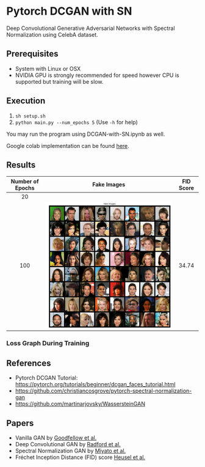 # Pytorch DCGAN with SN 
Deep Convolutional Generative Adversarial Networks with Spectral Normalization using CelebA dataset.

## Prerequisites
* System with Linux or OSX
* NVIDIA GPU is strongly recommended for speed however CPU is supported but training will be slow.

## Execution 
1. ```sh setup.sh```
2. ```python main.py --num_epochs 5``` (Use ```-h``` for help)

You may run the program using DCGAN-with-SN.ipynb as well. 

Google colab implementation can be found [here](https://colab.research.google.com/drive/1d7yGNYeU1w2tENWceWsU_pBkJbI2OTes?usp=sharing). 

## Results
| Number of Epochs | Fake Images | FID Score |
|      :----:      |   :-----:   |   :---:   |
| 20 | | |
| 100 | ![fake_img_e100](fake_images_e100.png) | 34.74 |

### Loss Graph During Training


## References
* Pytorch DCGAN Tutorial: https://pytorch.org/tutorials/beginner/dcgan_faces_tutorial.html
* https://github.com/christiancosgrove/pytorch-spectral-normalization-gan
* https://github.com/martinarjovsky/WassersteinGAN

## Papers
* Vanilla GAN by [Goodfellow et al.](https://papers.nips.cc/paper/5423-generative-adversarial-nets.pdf)
* Deep Convolutional GAN by [Radford et al.](https://arxiv.org/pdf/1511.06434.pdf)
* Spectral Normalization GAN by [Miyato et al.](https://openreview.net/pdf?id=B1QRgziT-)
* Fréchet Inception Distance (FID) score [Heusel et al.](https://arxiv.org/pdf/1706.08500.pdf)
